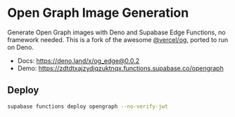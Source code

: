 # Open Graph Image Generation

Generate Open Graph images with Deno and Supabase Edge Functions, no framework needed. This is a fork of the awesome [@vercel/og](https://www.npmjs.com/package/@vercel/og), ported to run on Deno.

- Docs: https://deno.land/x/og_edge@0.0.2
- Demo: https://zdtdtxajzydjqzuktnqx.functions.supabase.co/opengraph

## Deploy

```bash
supabase functions deploy opengraph --no-verify-jwt
```
